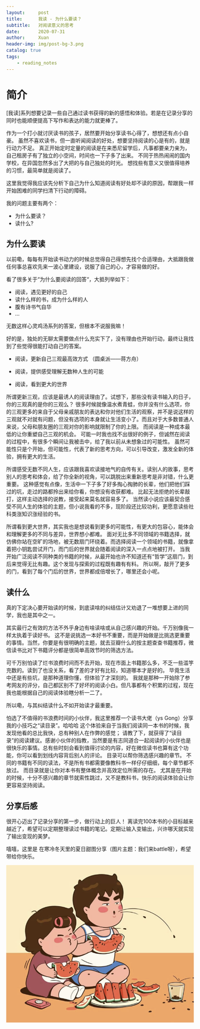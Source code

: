 ```yaml
---
layout:     post
title:      我读 - 为什么要读？ 
subtitle:   对阅读意义的思考
date:       2020-07-31
author:     Xuan
header-img: img/post-bg-3.png
catalog: true
tags:
    - reading_notes
---
```


# 简介

[我读]系列想要记录一些自己通过读书获得的新的感悟和体验。若是在记录分享的同时也能顺便提高下写作和表达的能力就更棒了。

作为一个打小就讨厌读书的孩子，居然要开始分享读书心得了，想想还有点小自豪。
虽然不喜欢读书，但一直听闻阅读的好处，想要坚持阅读的心是有的，就是行动力不足。
真正开始定时定量的阅读是在来悉尼留学后，凡事都要亲力亲为，自己租房子有了独立的小空间，时间也一下子多了出来。
不同于热热闹闹的国内学校，在异国忽然多出了大把的与自己独处的时光。
想找些有意义又很值得培养的习惯，最简单就是阅读了。

这里我觉得我应该先分析下自己为什么知道阅读有好处却不读的原因，帮跟我一样开始困难的同学扫清下行动的障碍。

我的问题主要有两个：
- 为什么要读？
- 读什么?

## 为什么要读

以前嘞，每每有开始读书动力的时候总觉得自己得想先找个合适理由，大抵跟我做任何事总喜欢先来一波心里建设，说服了自己的心，才容易做的好。

看了很多关于“为什么要阅读的回答“，大抵列举如下：
- 阅读，遇见更好的自己
- 读什么样的书，成为什么样的人
- 腹有诗书气自华
- ...

无数这样心灵鸡汤系列的答案，但根本不说服我嘛！

好的是，独处的无聊太需要做点什么充实下了，没有理由也开始行动，最终让我找到了些觉得很能打动自己的答案。

- 阅读，更新自己三观最高效方式 （圆桌派——蒋方舟）  

- 阅读，提供感受理解无数种人生的可能

- 阅读，看到更大的世界

所谓更新三观，应该是最诱人的阅读理由了。试想下，那些没有读书输入的日子，你的三观真的是你的三观么？
很多时候就像温水煮青蛙，你并没有什么选项，你的三观更多的来自于父母亲戚朋友的表达和你对他们生活的观察，并不是说这样的三观就不对就有问题，但没有选项的本身就让生活变小了。而且对于大多数普通人来说，父母和朋友圈的三观对你的影响就限制了你的上限。 而阅读是一种成本最低的让你重塑自己三观的机会。
可能一时我也找不出很好的例子，但诚然在阅读的过程中，有很多个瞬间让我被击中，给了我以前从未想象过的可能性。
虽然可能性只是个开始，但可能性，代表了新的思考方向，可以引导改变，激发全新的体验，拥有更大的生活。

所谓感受无数不同人生，应该跟我喜欢读接地气的自传有关。读别人的故事，思考别人的思考和体会，给了你全新的视角，可以跳脱出来重新思考是非对错，什么更重要。
这种感觉有点像，生活中一下子多了好多掏心掏肺的长辈，他们把他们踩过的坑，走过的路都拎出来给你看，你想没有收获都难。
比起无法拒绝的长辈敲打，这样主动选择的说教，接受起来莫名就容易多了。
当然读小说应该最契合感受不同人生的体验的主题，但小说我看的不多，现阶段还比较功利，更愿意读些社科类涨知识涨经验的书。

所谓看到更大世界，其实我也是想说看到更多的可能性，有更大的包容心，能体会和理解更多的不同与差异，世界想小都难。
面对无比多不同领域的书籍选择，就仿佛你站在空旷的场地，被无数扇门环绕着。而选择阅读一个领域的书籍，就像拿着把小钥匙尝试开门，而门后的世界就会随着阅读的深入一点点地被打开。
当我开始广泛阅读不同种类的书籍的时候，从最开始也许不知道还有“哲学”这扇门，到后来觉得无比有趣。这个发现与探索的过程既有趣有有料。
所以啊，敲开了更多的门，看到了每个门后的世界，世界都成倍增长了，哪里还会小呢。

## 读什么

真的下定决心要开始读的时候，到底读啥的纠结估计又劝退了一堆想要上进的同学，我也是其中之一。

其实最行之有效的方法不外乎身边有啥读啥或从自己感兴趣的开始。千万别像我一样太执着于读好书。
这不是说挑选一本好书不重要，而是开始做是比挑选更重要的事情。当然，你要是有很明确的主题，就去豆瓣什么的按主题查查书籍推荐，微信读书比对下书籍评分都是很简单高效节时的筛选方法。

可千万别怕读了烂书浪费时间而不去开始，现在市面上书籍那么多，不乏一些滥竽充数的。读到了也没关系，看了差的才好有比较，知道哪本才是好的。
毕竟生活中还是有些坑，是那种道理你懂，但体验了才深刻的。
我就是那种一开始除了参考网友的评分，自己都区别不了好坏的阅读小白。但凡事都有个积累的过程，现在我也能根据自己的阅读体验瞎分析一二了。

所以嘞，与其纠结读什么不如开始读才最重要。

怕选了不值得的书浪费时间的小伙伴，我这里推荐一个读书大佬（ys Gong）分享我的小技巧之“读目录”。哈哈哈
这个体验来自于当我们阅读同一本书的时候，我发现他看的总比我快，总有种别人在作弊的感觉；
请教了下，就获得了“读目录”的阅读建议。感谢小伙伴的指教，当然要是有志同道合一起阅读的小伙伴也是很快乐的事情。总有些时刻会看到值得讨论的内容，好在微信读书也算有这个功能，你可以看到划线内容背后别人的评论。
目录可以帮你筛选感兴趣的章节。
不同的书籍有不同的读法，不是所有书都需要像教科书一样仔仔细细，每个章节都不放过。
而目录就是让你对本书有整体概念并高效定位所需的存在。
尤其是在开始的时候，十分不感兴趣的章节就索性跳过，又不是教科书，快乐的阅读体验会让你更容易坚持阅读。

## 分享后感

很开心迈出了记录分享的第一步，做行动上的巨人！ 
离读完100本书的小目标越来越近了，希望可以定期整理读过书籍的笔记。定期让输入变输出，兴许哪天就实现了输出变现的美梦。

嘻嘻，这里是 在寒冷冬天里的夏日甜图分享（图片主题：我们来battle呀），希望带给你快乐。

![在冬天的寒冷里分享一张夏日甜图，我们来battle](/img/post-ct-WechatIMG5.jpeg)









